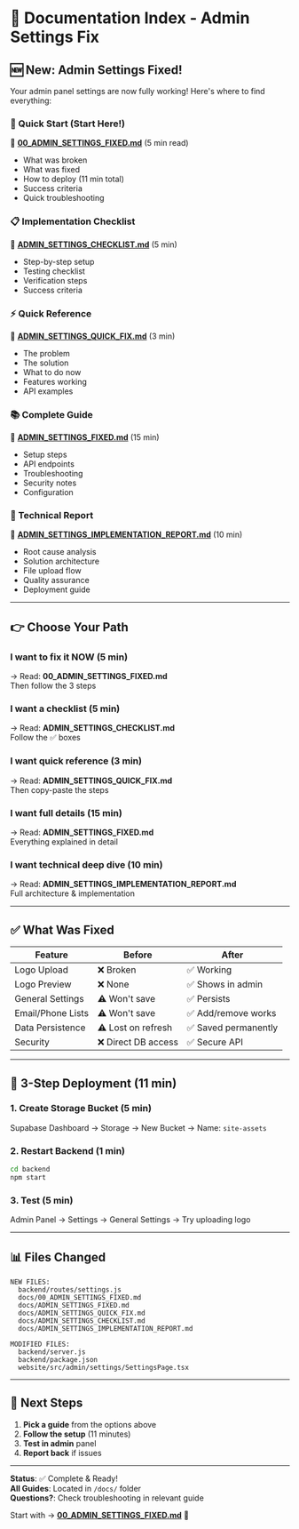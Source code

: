 # 📑 Documentation Index - Admin Settings Fix

## 🆕 New: Admin Settings Fixed!

Your admin panel settings are now fully working! Here's where to find everything:

### 🚀 Quick Start (Start Here!)

📄 **[00_ADMIN_SETTINGS_FIXED.md](00_ADMIN_SETTINGS_FIXED.md)** (5 min read)

- What was broken
- What was fixed
- How to deploy (11 min total)
- Success criteria
- Quick troubleshooting

### 📋 Implementation Checklist

📄 **[ADMIN_SETTINGS_CHECKLIST.md](ADMIN_SETTINGS_CHECKLIST.md)** (5 min)

- Step-by-step setup
- Testing checklist
- Verification steps
- Success criteria

### ⚡ Quick Reference

📄 **[ADMIN_SETTINGS_QUICK_FIX.md](ADMIN_SETTINGS_QUICK_FIX.md)** (3 min)

- The problem
- The solution
- What to do now
- Features working
- API examples

### 📚 Complete Guide

📄 **[ADMIN_SETTINGS_FIXED.md](ADMIN_SETTINGS_FIXED.md)** (15 min)

- Setup steps
- API endpoints
- Troubleshooting
- Security notes
- Configuration

### 🔬 Technical Report

📄 **[ADMIN_SETTINGS_IMPLEMENTATION_REPORT.md](ADMIN_SETTINGS_IMPLEMENTATION_REPORT.md)** (10 min)

- Root cause analysis
- Solution architecture
- File upload flow
- Quality assurance
- Deployment guide

---

## 👉 Choose Your Path

### I want to fix it NOW (5 min)

→ Read: **00_ADMIN_SETTINGS_FIXED.md**  
Then follow the 3 steps

### I want a checklist (5 min)

→ Read: **ADMIN_SETTINGS_CHECKLIST.md**  
Follow the ✅ boxes

### I want quick reference (3 min)

→ Read: **ADMIN_SETTINGS_QUICK_FIX.md**  
Then copy-paste the steps

### I want full details (15 min)

→ Read: **ADMIN_SETTINGS_FIXED.md**  
Everything explained in detail

### I want technical deep dive (10 min)

→ Read: **ADMIN_SETTINGS_IMPLEMENTATION_REPORT.md**  
Full architecture & implementation

---

## ✅ What Was Fixed

| Feature           | Before              | After                |
| ----------------- | ------------------- | -------------------- |
| Logo Upload       | ❌ Broken           | ✅ Working           |
| Logo Preview      | ❌ None             | ✅ Shows in admin    |
| General Settings  | ⚠️ Won't save       | ✅ Persists          |
| Email/Phone Lists | ⚠️ Won't save       | ✅ Add/remove works  |
| Data Persistence  | ⚠️ Lost on refresh  | ✅ Saved permanently |
| Security          | ❌ Direct DB access | ✅ Secure API        |

---

## 🚀 3-Step Deployment (11 min)

### 1. Create Storage Bucket (5 min)

Supabase Dashboard → Storage → New Bucket → Name: `site-assets`

### 2. Restart Backend (1 min)

```bash
cd backend
npm start
```

### 3. Test (5 min)

Admin Panel → Settings → General Settings → Try uploading logo

---

## 📊 Files Changed

```
NEW FILES:
  backend/routes/settings.js
  docs/00_ADMIN_SETTINGS_FIXED.md
  docs/ADMIN_SETTINGS_FIXED.md
  docs/ADMIN_SETTINGS_QUICK_FIX.md
  docs/ADMIN_SETTINGS_CHECKLIST.md
  docs/ADMIN_SETTINGS_IMPLEMENTATION_REPORT.md

MODIFIED FILES:
  backend/server.js
  backend/package.json
  website/src/admin/settings/SettingsPage.tsx
```

---

## 🎯 Next Steps

1. **Pick a guide** from the options above
2. **Follow the setup** (11 minutes)
3. **Test in admin** panel
4. **Report back** if issues

---

**Status**: ✅ Complete & Ready!  
**All Guides**: Located in `/docs/` folder  
**Questions?**: Check troubleshooting in relevant guide

Start with → **[00_ADMIN_SETTINGS_FIXED.md](00_ADMIN_SETTINGS_FIXED.md)** 🚀
